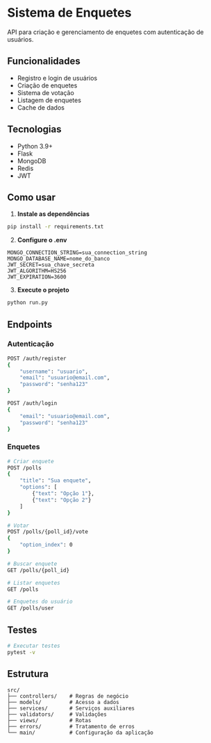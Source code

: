 # Sistema de Enquetes

API para criação e gerenciamento de enquetes com autenticação de usuários.

## Funcionalidades

- Registro e login de usuários
- Criação de enquetes
- Sistema de votação
- Listagem de enquetes
- Cache de dados

## Tecnologias

- Python 3.9+
- Flask
- MongoDB
- Redis
- JWT

## Como usar

1. **Instale as dependências**

```bash
pip install -r requirements.txt
```

2. **Configure o .env**

```env
MONGO_CONNECTION_STRING=sua_connection_string
MONGO_DATABASE_NAME=nome_do_banco
JWT_SECRET=sua_chave_secreta
JWT_ALGORITHM=HS256
JWT_EXPIRATION=3600
```

3. **Execute o projeto**
```bash
python run.py
```

## Endpoints

### Autenticação
```bash
POST /auth/register
{
    "username": "usuario",
    "email": "usuario@email.com",
    "password": "senha123"
}

POST /auth/login
{
    "email": "usuario@email.com",
    "password": "senha123"
}
```

### Enquetes
```bash
# Criar enquete
POST /polls
{
    "title": "Sua enquete",
    "options": [
        {"text": "Opção 1"},
        {"text": "Opção 2"}
    ]
}

# Votar
POST /polls/{poll_id}/vote
{
    "option_index": 0
}

# Buscar enquete
GET /polls/{poll_id}

# Listar enquetes
GET /polls

# Enquetes do usuário
GET /polls/user
```

## Testes

```bash
# Executar testes
pytest -v 
```

## Estrutura

```
src/
├── controllers/    # Regras de negócio
├── models/         # Acesso a dados
├── services/       # Serviços auxiliares
├── validators/     # Validações
├── views/          # Rotas
├── errors/         # Tratamento de erros
└── main/           # Configuração da aplicação
```

